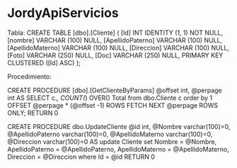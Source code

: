 # JordyApiServicios
Tabla:
CREATE TABLE [dbo].[Cliente] (
    [Id]              INT           IDENTITY (1, 1) NOT NULL,
    [nombre]          VARCHAR (100) NULL,
    [ApellidoPaterno] VARCHAR (100) NULL,
    [ApellidoMaterno] VARCHAR (100) NULL,
    [Direccion]       VARCHAR (100) NULL,
    [Foto]            VARCHAR (250) NULL,
    [Doc]             VARCHAR (250) NULL,
    PRIMARY KEY CLUSTERED ([Id] ASC)
);

Procedimiento:

CREATE PROCEDURE [dbo].[GetClienteByParams]
	@offset int,
	@perpage int
AS
	SELECT c.*, COUNT(*) OVER() Total
	from dbo.Cliente c
	order by 1 
	OFFSET @perpage * (@offset -1) ROWS
	FETCH NEXT @perpage ROWS ONLY;
RETURN 0


CREATE PROCEDURE dbo.UpdateCliente
	@id int,
	@Nombre varchar(100)=0,
	@ApellidoPaterno varchar(100)=0,
	@ApellidoMaterno varchar(100)=0,
	@Direccion varchar(100)=0
AS
	update Cliente
	set Nombre = @Nombre,
	ApellidoPaterno = @ApellidoPaterno,
	ApellidoMaterno = @ApellidoMaterno,
	Direccion = @Direccion
	where Id = @id
RETURN 0
